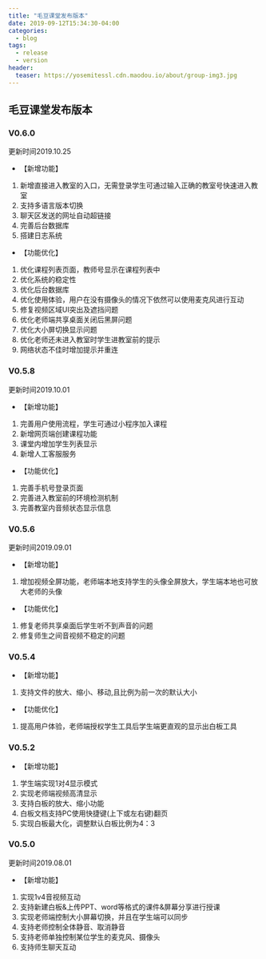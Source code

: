 ```yaml
---
title: "毛豆课堂发布版本"
date: 2019-09-12T15:34:30-04:00
categories:
  - blog
tags:
  - release
  - version
header:
  teaser: https://yosemitessl.cdn.maodou.io/about/group-img3.jpg
---
```


## 毛豆课堂发布版本

### V0.6.0

更新时间2019.10.25

- 【新增功能】

1. 新增直接进入教室的入口，无需登录学生可通过输入正确的教室号快速进入教室
2. 支持多语言版本切换
3. 聊天区发送的网址自动超链接
4. 完善后台数据库
5. 搭建日志系统
 
- 【功能优化】

1. 优化课程列表页面，教师号显示在课程列表中
2. 优化系统的稳定性
3. 优化后台数据库
4. 优化使用体验，用户在没有摄像头的情况下依然可以使用麦克风进行互动
5. 修复视频区域UI突出及遮挡问题
6. 优化老师端共享桌面关闭后黑屏问题
7. 优化大小屏切换显示问题
8. 优化老师还未进入教室时学生进教室前的提示
9. 网络状态不佳时增加提示并重连
### V0.5.8

更新时间2019.10.01

- 【新增功能】

1. 完善用户使用流程，学生可通过小程序加入课程
2. 新增网页端创建课程功能
3. 课堂内增加学生列表显示
4. 新增人工客服服务

- 【功能优化】

1. 完善手机号登录页面
2. 完善进入教室前的环境检测机制
3. 完善教室内音频状态显示信息

### V0.5.6

更新时间2019.09.01

- 【新增功能】

1. 增加视频全屏功能，老师端本地支持学生的头像全屏放大，学生端本地也可放大老师的头像

- 【功能优化】

1. 修复老师共享桌面后学生听不到声音的问题
2. 修复师生之间音视频不稳定的问题

### V0.5.4

- 【新增功能】

1. 支持文件的放大、缩小、移动,且比例为前一次的默认大小

- 【功能优化】

1. 提高用户体验，老师端授权学生工具后学生端更直观的显示出白板工具

### V0.5.2

- 【新增功能】

1. 学生端实现1对4显示模式
2. 实现老师端视频高清显示
3. 支持白板的放大、缩小功能
4. 白板文档支持PC使用快捷键(上下或左右键)翻页
5. 实现白板最大化，调整默认白板比例为4：3


### V0.5.0

更新时间2019.08.01

- 【新增功能】

1. 实现1v4音视频互动
2. 支持新建白板&上传PPT、word等格式的课件&屏幕分享进行授课
3. 实现老师端控制大小屏幕切换，并且在学生端可以同步
4. 支持老师控制全体静音、取消静音
5. 支持老师单独控制某位学生的麦克风、摄像头
6. 支持师生聊天互动
